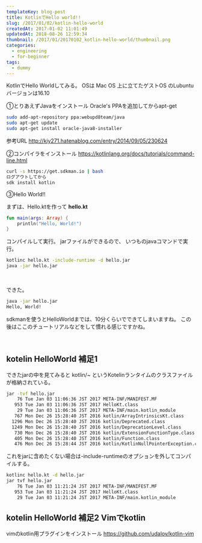 ```yaml
---
templateKey: blog-post
title: KotlinでHello world!!
slug: /2017/01/02/kotlin-hello-world
createdAt: 2017-01-02 11:01:49
updatedAt: 2018-08-26 12:59:34
thumbnail: /2017/01/20170102_kotlin-hello-world/thumbnail.png
categories:
  - engineering
  - for-beginner
tags:
  - dummy
---
```


KotlinでHello Worldしてみる。
OSは Mac OS 上に立てたゲストOS のLubuntu バージョンは16.10

①とりあえずJavaをインストール
Oracle's PPAを追加してからapt-get
```bash
sudo add-apt-repository ppa:webupd8team/java
sudo apt-get update
sudo apt-get install oracle-java8-installer

```
参考URL
<a href="http://kiy271.hatenablog.com/entry/2014/09/05/230624">http://kiy271.hatenablog.com/entry/2014/09/05/230624</a>

<div class="adsense"></div>


②コンパイラをインストール
<a href="https://kotlinlang.org/docs/tutorials/command-line.html">https://kotlinlang.org/docs/tutorials/command-line.html</a>
```bash
curl -s https://get.sdkman.io | bash
ログアウトしてから
sdk install kotlin

```
③Hello World!!

まずは、Hello.ktを作って
<strong>hello.kt</strong>
```kotlin
fun main(args: Array) {
    println("Hello, World!")
}

```
コンパイルして実行。
jarファイルができるので、
いつものjavaコマンドで実行。
```bash
kotlinc hello.kt -include-runtime -d hello.jar
java -jar hello.jar

```
&nbsp;

できた。
```bash
java -jar hello.jar
Hello, World!

```
sdkmanを使うとHelloWorldまでは、10分くらいでできてしまいますね。
この後はここのチュートリアルなどをして慣れる感じですかね。

<div class="adsense"></div>

&nbsp;
<h2>kotelin HelloWorld 補足1</h2>
できたjarの中を見てみると
kotlin/~ というKotelinランタイムのクラスファイルが格納されている。

```bash
jar -tvf hello.jar
    76 Tue Jan 03 11:06:36 JST 2017 META-INF/MANIFEST.MF
   953 Tue Jan 03 11:06:36 JST 2017 HelloKt.class
    29 Tue Jan 03 11:06:36 JST 2017 META-INF/main.kotlin_module
   767 Mon Dec 26 15:28:40 JST 2016 kotlin/ArrayIntrinsicsKt.class
  1296 Mon Dec 26 15:28:40 JST 2016 kotlin/Deprecated.class
  1249 Mon Dec 26 15:28:40 JST 2016 kotlin/DeprecationLevel.class
   730 Mon Dec 26 15:28:40 JST 2016 kotlin/ExtensionFunctionType.class
   405 Mon Dec 26 15:28:40 JST 2016 kotlin/Function.class
   476 Mon Dec 26 15:28:44 JST 2016 kotlin/KotlinNullPointerException.class

```
これをjarに含めたくない場合は-include-runtimeのオプションを外してコンパイルする。
```bash
kotlinc hello.kt -d hello.jar
jar tvf hello.jar
    76 Tue Jan 03 11:21:24 JST 2017 META-INF/MANIFEST.MF
   953 Tue Jan 03 11:21:24 JST 2017 HelloKt.class
    29 Tue Jan 03 11:21:24 JST 2017 META-INF/main.kotlin_module

```
<h2>kotelin HelloWorld 補足2 Vimでkotlin</h2>
vimのkotlin用プラグインをインストール
<a href="https://github.com/udalov/kotlin-vim">https://github.com/udalov/kotlin-vim</a>

&nbsp;
